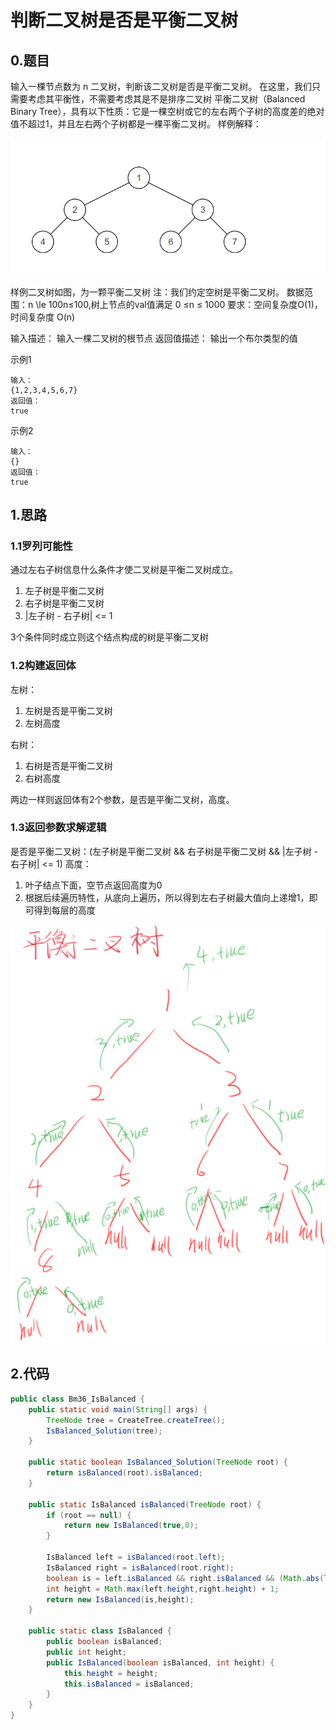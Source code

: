 # 判断二叉树是否是平衡二叉树

## 0.题目
输入一棵节点数为 n 二叉树，判断该二叉树是否是平衡二叉树。
在这里，我们只需要考虑其平衡性，不需要考虑其是不是排序二叉树
平衡二叉树（Balanced Binary Tree），具有以下性质：它是一棵空树或它的左右两个子树的高度差的绝对值不超过1，并且左右两个子树都是一棵平衡二叉树。
样例解释：

![](../img/2022-03-20-09-55-00.png)

样例二叉树如图，为一颗平衡二叉树
注：我们约定空树是平衡二叉树。
数据范围：n \le 100n≤100,树上节点的val值满足 0 ≤n ≤ 1000
要求：空间复杂度O(1)，时间复杂度 O(n)

输入描述：
输入一棵二叉树的根节点
返回值描述：
输出一个布尔类型的值


示例1
```
输入：
{1,2,3,4,5,6,7}
返回值：
true
```

示例2
```
输入：
{}
返回值：
true
```

## 1.思路
### 1.1罗列可能性
通过左右子树信息什么条件才使二叉树是平衡二叉树成立。
1. 左子树是平衡二叉树
2. 右子树是平衡二叉树
3. |左子树 - 右子树| <= 1

3个条件同时成立则这个结点构成的树是平衡二叉树

### 1.2构建返回体
左树：
1. 左树是否是平衡二叉树
2. 左树高度

右树：
1. 右树是否是平衡二叉树
2. 右树高度

两边一样则返回体有2个参数，是否是平衡二叉树，高度。

### 1.3返回参数求解逻辑
是否是平衡二叉树：(左子树是平衡二叉树 && 右子树是平衡二叉树 && |左子树 - 右子树| <= 1)
高度：
1. 叶子结点下面，空节点返回高度为0
2. 根据后续遍历特性，从底向上遍历，所以得到左右子树最大值向上递增1，即可得到每层的高度

![](../img/2022-03-20-11-00-57.png)

## 2.代码
```java
public class Bm36_IsBalanced {
    public static void main(String[] args) {
        TreeNode tree = CreateTree.createTree();
        IsBalanced_Solution(tree);
    }

    public static boolean IsBalanced_Solution(TreeNode root) {
        return isBalanced(root).isBalanced;
    }

    public static IsBalanced isBalanced(TreeNode root) {
        if (root == null) {
            return new IsBalanced(true,0);
        }

        IsBalanced left = isBalanced(root.left);
        IsBalanced right = isBalanced(root.right);
        boolean is = left.isBalanced && right.isBalanced && (Math.abs(left.height - right.height) <= 1);
        int height = Math.max(left.height,right.height) + 1;
        return new IsBalanced(is,height);
    }

    public static class IsBalanced {
        public boolean isBalanced;
        public int height;
        public IsBalanced(boolean isBalanced, int height) {
            this.height = height;
            this.isBalanced = isBalanced;
        }
    }
}
```